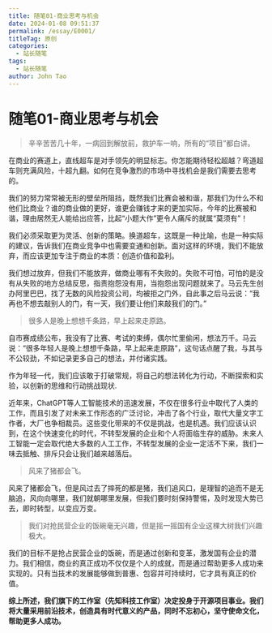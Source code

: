 ```yaml
---
title: 随笔01-商业思考与机会
date: 2024-01-08 09:51:37
permalink: /essay/E0001/
titleTag: 原创
categories:
  - 站长随笔
tags:
  - 站长随笔
author: John Tao
---
```

# 随笔01-商业思考与机会

> 辛辛苦苦几十年，一病回到解放前，救护车一响，所有的“项目”都白讲。

在商业的赛道上，直线超车是对手领先的明显标志。你怎能期待轻松超越？弯道超车则充满风险，十超九翻。如何在竞争激烈的市场中寻找机会是我们需要去思考的。

<!-- more -->

我们的努力常常被无形的壁垒所阻挡，既然我们比赛会被和谐，那我们为什么不和他们比商业？谁的商业做的更好，谁更会赚钱才来的更加实际，今年的比赛被和谐，理由居然无人能给出应答，比起“小题大作”更令人痛斥的就属“莫须有”！



我们必须采取更为灵活、创新的策略。换道超车，这既是一种比喻，也是一种实际的建议，告诉我们在商业竞争中也需要变通和创新。面对这样的环境，我们不能放弃，而应该更加专注于商业的本质：创造价值和盈利。



我们想过放弃，但我们不能放弃，做商业哪有不失败的。失败不可怕，可怕的是没有从失败的地方总结反思，指责抱怨没有用，当抱怨出现问题就来了。马云先生创办阿里巴巴，找了无数的风险投资公司，均被拒之门外，自此事之后马云说：“我再也不想去敲别人的门，有一天，我们要让他们来敲我们的门。”


> 很多人是晚上想想千条路，早上起来走原路。



自市赛成绩公布，我没有了比赛、考试的束缚，偶尔忙里偷闲，想法万千。马云说：“很多年轻人是晚上想想千条路，早上起来走原路”，这句话点醒了我，与其与不公较劲，不如记录更多自己的想法，并付诸实践。

作为年轻一代，我们应该敢于打破常规，将自己的想法转化为行动，不断探索和实验，以创新的思维和行动挑战现状.

近年来，ChatGPT等人工智能技术的迅速发展，不仅在很多行业中取代了人类的工作，而且引发了对未来工作形态的广泛讨论，冲击了各个行业，取代大量文字工作者，大厂也争相裁员。这些变化带来的不仅是挑战，也是机遇。我们应该认识到，在这个快速变化的时代，不转型发展的企业和个人将面临生存的威胁。未来人工智能一定会取代绝大多数的人工工作，不转型发展的企业一定活不下来，我们一味去抵触、排斥只会让我们越来越落后。

> 风来了猪都会飞。


风来了猪都会飞，但是风过去了摔死的都是猪，我们追风口，是理智的追而不是无脑追，风向向哪里，我们就朝哪里发展，但我们要时刻保持警惕，及时发现大势已去，即时转型，以变应万变。

> 我们对抢民营企业的饭碗毫无兴趣，但是摇一摇国有企业这棵大树我们兴趣极大。

我们的目标不是抢占民营企业的饭碗，而是通过创新和变革，激发国有企业的潜力。我们相信，商业的真正成功不仅仅是个人的成就，而是通过帮助更多人成功来实现的。只有当技术的发展能够做到普惠、包容并可持续时，它才具有真正的价值。

**综上所述，我们旗下的工作室（先知科技工作室）决定投身于开源项目事业。我们将大量采用前沿技术，创造具有时代意义的产品，同时不忘初心，坚守使命文化，帮助更多人成功。**
